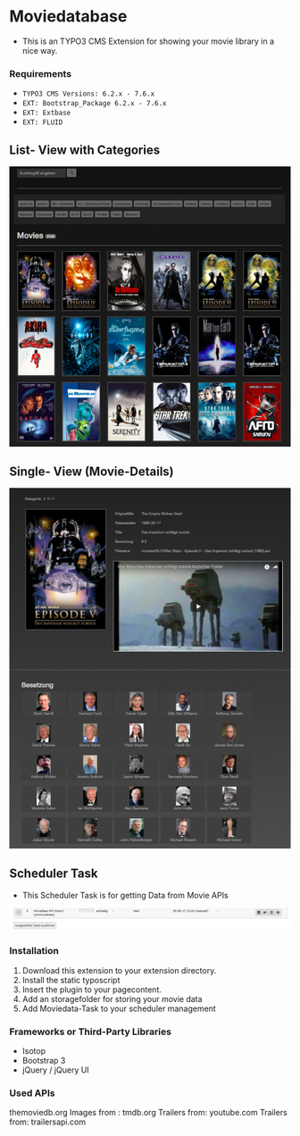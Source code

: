 # Moviedatabase
* This is an TYPO3 CMS Extension for showing your movie library in a nice way.

### Requirements
* `TYPO3 CMS Versions: 6.2.x - 7.6.x`
* `EXT: Bootstrap_Package 6.2.x - 7.6.x`
* `EXT: Extbase`
* `EXT: FLUID`

## List- View with Categories
![](https://raw.githubusercontent.com/dkoehl/pmmoviebase/master/Documentation.tmpl/Screenshots/Bildschirmfoto%202017-09-30%20um%2015.50.40.png)


## Single- View (Movie-Details)
![](https://raw.githubusercontent.com/dkoehl/pmmoviebase/master/Documentation.tmpl/Screenshots/Bildschirmfoto%202017-09-30%20um%2015.51.14.png)


## Scheduler Task 
* This Scheduler Task is for getting Data from Movie APIs

![](https://raw.githubusercontent.com/dkoehl/pmmoviebase/master/Documentation.tmpl/Screenshots/Bildschirmfoto%202017-09-30%20um%2014.14.36.png)



### Installation
1. Download this extension to your extension directory.
2. Install the static typoscript 
3. Insert the plugin to your pagecontent.
4. Add an storagefolder for storing your movie data
5. Add Moviedata-Task to your scheduler management




### Frameworks or Third-Party Libraries
* Isotop 
* Bootstrap 3
* jQuery / jQuery UI


### Used APIs 
themoviedb.org
Images from : tmdb.org
Trailers from: youtube.com
Trailers from: trailersapi.com


